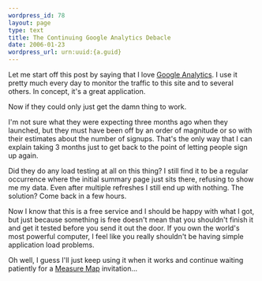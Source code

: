 ```yaml
--- 
wordpress_id: 78
layout: page
type: text
title: The Continuing Google Analytics Debacle
date: 2006-01-23  
wordpress_url: urn:uuid:{a.guid}
---
```

<p>Let me start off this post by saying that I love <a href="http://www.google.com/analytics/" title="Google Analytics">Google Analytics</a>.  I use it pretty much every day to monitor the traffic to this site and to several others.  In concept, it's a great application.</p>

<p>Now if they could only just get the damn thing to work.</p>

<p>I'm not sure what they were expecting three months ago when they launched, but they must have been off by an order of magnitude or so with their estimates about the number of signups.  That's the only way that I can explain taking 3 months just to get back to the point of letting people sign up again.</p>

<p>Did they do any load testing at all on this thing?  I still find it to be a regular occurrence where the initial summary page just sits there, refusing to show me my data.  Even after multiple refreshes I still end up with nothing.  The solution?  Come back in a few hours.</p>

<p>Now I know that this is a free service and I should be happy with what I got, but just because something is free doesn't mean that you shouldn't finish it and get it tested before you send it out the door.  If you own the world's most powerful computer, I feel like you really shouldn't be having simple application load problems.</p>

<p>Oh well, I guess I'll just keep using it when it works and continue waiting patiently for a <a href="http://www.measuremap.com/" title="Measure Map">Measure Map</a> invitation...</p>
